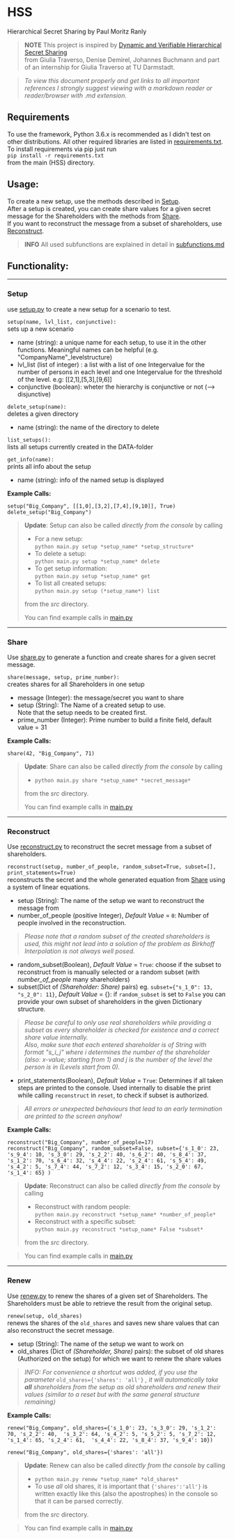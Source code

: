 # HSS
Hierarchical Secret Sharing by Paul Moritz Ranly 

> **NOTE** This project is inspired by [Dynamic and Verifiable Hierarchical Secret Sharing](https://eprint.iacr.org/2017/724.pdf)  
> from Giulia Traverso, Denise Demirel, Johannes Buchmann and part of an internship for Giulia Traverso at TU Darmstadt.


> *To view this document properly and get links to all important references
> I strongly suggest viewing with a markdown reader or reader/browser with .md extension.*


## Requirements

To use the framework, Python 3.6.x is recommended as I didn't test on other distributions. All other required libraries are listed
in [requirements.txt](./requirements.txt).  
To install requirements via pip just run  
`pip install -r requirements.txt`  
from the main (HSS) directory.

## Usage:
To create a new setup, use the methods described in [Setup](#setup).  
After a setup is created, you can create share values for a given secret message for the Shareholders with the methods from [Share](#share).  
If you want to reconstruct the message from a subset of shareholders, use [Reconstruct](#reconstruct).
  
> **INFO** All used subfunctions are explained in detail in [subfunctions.md](./subfunctions.md)

## Functionality:

---

### Setup

use [setup.py](./src/setup.py) to create a new setup for a scenario to test.

`setup(name, lvl_list, conjunctive):`  
sets up a new scenario
- name (string): a unique name for each setup, to use it in the other functions. Meaningful names can be helpful (e.g. "CompanyName"_levelstructure)
- lvl_list (list of integer) : a list with a list of one Integervalue for the number of persons in each level and
	one Integervalue for the threshold of the level.
	e.g: [[2,1],[5,3],[9,6]]
- conjunctive (boolean): wheter the hierarchy is conjunctive or not (--> disjunctive)



`delete_setup(name):`  
deletes a given directory
- name (string): the name of the directory to delete


`list_setups():`  
lists all setups currently created in the DATA-folder

`get_info(name):`  
prints all info about the setup
- name (string): info of the named setup is displayed

  
**Example Calls:**  

`setup("Big_Company", [[1,0],[3,2],[7,4],[9,10]], True)`  
`delete_setup("Big_Company")`  



> **Update**: Setup can also be called _directly from the console_ by calling
>- For a new setup:  
> `python main.py setup *setup_name* *setup_structure*`  
>- To delete a setup:  
> `python main.py setup *setup_name* delete`  
>- To get setup information:  
> `python main.py setup *setup_name* get`  
>- To list all created setups:  
> `python main.py setup (*setup_name*) list`  
>
> from the _src_ directory.
>
> You can find example calls in [main.py](./src/main.py)
---

### Share
Use [share.py](./src/share.py) to generate a function and create shares for a given secret message.

`share(message, setup, prime_number):`  
creates shares for all Shareholders in one setup
- message (Integer): the message/secret you want to share
- setup (String): The Name of a created setup to use.  
Note that the setup needs to be created first.
- prime_number (Integer): Prime number to build a finite field, default value = 31  
  
  

**Example Calls:**  

`share(42, "Big_Company", 71)`  



> **Update**: Share can also be called _directly from the console_ by calling
>- `python main.py share *setup_name* *secret_message*`  
>
> from the _src_ directory.
>
> You can find example calls in [main.py](./src/main.py)



---

### Reconstruct

Use [reconstruct.py](./src/reconstruct.py) to reconstruct the secret message from a subset of shareholders.

`reconstruct(setup, number_of_people, random_subset=True, subset=[], print_statements=True)`  
reconstructs the secret and the whole generated equation from [Share](#share) using a system of linear equations.
- setup (String): The name of the setup we want to reconstruct the message from
- number_of_people (positive Integer), _Default Value_ = `0`: Number of people involved in the reconstruction. 
>*Please note that a random subset of the created shareholders is used, this might not lead into a solution of the problem as Birkhoff Interpolation is not always well posed.*
- random_subset(Boolean), _Default Value_ = `True`: choose if the subset to reconstruct from is manually selected or a random subset (with _number_of_people_ many shareholders)  
- subset(Dict of _(Shareholder: Share)_ pairs) eg. `subset={"s_1_0": 13, "s_2_0": 11}`, _Default Value_ = {}: if `random_subset` is set to `False` you can provide your own subset of shareholders in the given Dictionary structure.
>*Please be careful to only use real shareholders while providing a subset as every shareholder is checked for existence and a correct share value internally.*  
> *Also, make sure that each entered shareholder is of String with format _"s_i_j"_ where _i_ determines the number of the shareholder (also: x-value; starting from 1) and _j_ is the number of the level the person is in (Levels start from 0).* 
- print_statements(Boolean),  _Default Value_ = `True`: Determines if all taken steps are printed to the console. Used internally to disable the print while calling `reconstruct` in `reset`, to check if subset is authorized.  
> _All errors or unexpected behaviours that lead to an early termination are printed to the screen anyhow!_ 

**Example Calls:**  

`reconstruct("Big_Company", number_of_people=17)`  
`reconstruct("Big_Company", random_subset=False, subset={'s_1_0': 23, 's_9_4': 10, 's_3_0': 29, 's_2_2': 40, 's_6_2': 40, 's_8_4': 37, 's_1_2': 70, 's_6_4': 32, 's_4_4': 22, 's_2_4': 61, 's_5_4': 49, 's_4_2': 5, 's_7_4': 44, 's_7_2': 12, 's_3_4': 15, 's_2_0': 67, 's_1_4': 65}
)  
`


> **Update**: Reconstruct can also be called _directly from the console_ by calling
>- Reconstruct with random people:  
> `python main.py reconstruct *setup_name* *number_of_people*`  
>- Reconstruct with a specific subset:  
> `python main.py reconstruct *setup_name* False *subset*`  
>
> from the _src_ directory.

>
> You can find example calls in [main.py](./src/main.py)
---

### Renew

Use [renew.py](./src/renew.py) to renew the shares of a given set of Shareholders. The Shareholders must be able to retrieve the result from the original setup.  

`renew(setup, old_shares)`  
renews the shares of the `old_shares` and saves new share values that can also reconstruct the secret message.
- setup (String): The name of the setup we want to work on
- old_shares (Dict of _(Shareholder, Share)_ pairs): the subset of old shares (Authorized on the setup) for which we want to renew the share values  
> *INFO: For convenience a shortcut was added, if you use the parameter* `old_shares={'shares': 'all'}` *, it will automatically take **all** shareholders from the setup as old shareholders and renew their values (similar to a reset but with the same general structure remaining)*
  
  

**Example Calls:**  

`renew("Big_Company", old_shares={'s_1_0': 23, 's_3_0': 29, 's_1_2': 70, 's_2_2': 40, 
        's_3_2': 64, 's_4_2': 5, 's_5_2': 5, 's_7_2': 12, 's_1_4': 65, 's_2_4': 61, 
        's_4_4': 22, 's_8_4': 37, 's_9_4': 10})
`  

`renew("Big_Company", old_shares={'shares': 'all'})  
`



> **Update**: Renew can also be called _directly from the console_ by calling 
>- `python main.py renew *setup_name* *old_shares*`  
>- To use _all_ old shares, it is important that `{'shares':'all'}` is written exactly like this (also the apostrophes) in the console so that it can be parsed correctly.
>
> from the _src_ directory.

>
> You can find example calls in [main.py](./src/main.py)